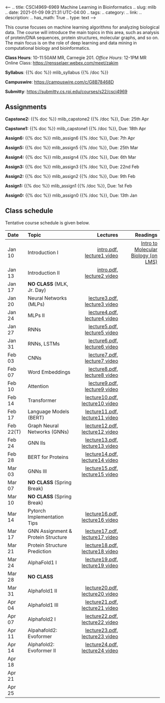 <--
.. title: CSCI4969-6969 Machine Learning in Bioinformatics 
.. slug: mlib
.. date: 2021-01-09 09:21:31 UTC-04:00
.. tags: 
.. category: 
.. link: 
.. description: 
.. has_math: True
.. type: text
-->

This course focuses on machine learning algorithms for analyzing
biological data. The course will introduce the main topics in this area,
such as analysis of protein/DNA sequences, protein structures, molecular graphs, 
and so on. The main focus is on the role of deep learning and data
mining in computational biology and bioinformatics.

**Class Hours**: 10-11:50AM MR, Carnegie 201. *Office Hours*: 12-1PM MR  
Online Class: <https://rensselaer.webex.com/meet/zakim>

**Syllabus**: {{% doc %}} mlib_syllabus {{% /doc %}}

**Campuswire**: <https://campuswire.com/c/G8B78468D>

**Submitty**: <https://submitty.cs.rpi.edu/courses/s22/csci4969>


## Assignments

**Capstone2:** {{% doc %}} mlib_capstone2 {{% /doc %}}, Due: 25th Apr

**Capstone1:** {{% doc %}} mlib_capstone1 {{% /doc %}}, Due: 18th Apr

**Assign6:** {{% doc %}} mlib_assign6 {{% /doc %}}, Due: 7th Apr

**Assign5:** {{% doc %}} mlib_assign5 {{% /doc %}}, Due: 25th Mar

**Assign4:** {{% doc %}} mlib_assign4 {{% /doc %}}, Due: 6th Mar

**Assign3:** {{% doc %}} mlib_assign3 {{% /doc %}}, Due: 22nd Feb

**Assign2:** {{% doc %}} mlib_assign2 {{% /doc %}}, Due: 9th Feb

**Assign1:** {{% doc %}} mlib_assign1 {{% /doc %}}, Due: 1st Feb

**Assign0:** {{% doc %}} mlib_assign0 {{% /doc %}}, Due: 13th Jan

## Class schedule

Tentative course schedule is given below. 

| Date | Topic | Lectures | Readings |
| :--- | :---  | ---: | ---: |
| Jan 10     | Introduction I | [intro.pdf](http://www.cs.rpi.edu/~zaki/MLIB/lectures/intro.pdf), [lecture1 video](http://www.cs.rpi.edu/~zaki/MLIB/videos/mlbio-lecture1/mlbio-lecture1.html) | [Intro to Molecular Biology (on LMS)](https://lms.rpi.edu/bbcswebdav/xid-6488496_1) |
| Jan 13     | Introduction II |[intro.pdf](http://www.cs.rpi.edu/~zaki/MLIB/lectures/intro.pdf), [lecture2 video](http://www.cs.rpi.edu/~zaki/MLIB/videos/mlbio-lecture2/mlbio-lecture2.html) |
|  Jan 17    | **NO CLASS** (MLK, Jr. Day) |
|  Jan 20    | Neural Networks (MLPs) |[lecture3.pdf](http://www.cs.rpi.edu/~zaki/MLIB/lectures/lecture3.pdf), [lecture3 video](http://www.cs.rpi.edu/~zaki/MLIB/videos/mlbio-lecture3/mlbio-lecture3.html)|
|  Jan 24    | MLPs II | [lecture4.pdf](http://www.cs.rpi.edu/~zaki/MLIB/lectures/lecture4.pdf), [lecture4 video](http://www.cs.rpi.edu/~zaki/MLIB/videos/mlbio-lecture4/mlbio-lecture4.html) |
|  Jan 27    | RNNs |[lecture5.pdf](http://www.cs.rpi.edu/~zaki/MLIB/lectures/lecture5.pdf), [lecture5 video](http://www.cs.rpi.edu/~zaki/MLIB/videos/mlbio-lecture5/mlbio-lecture5.html)|
|  Jan 31    | RNNs, LSTMs |[lecture6.pdf](http://www.cs.rpi.edu/~zaki/MLIB/lectures/lecture6.pdf), [lecture6 video](http://www.cs.rpi.edu/~zaki/MLIB/videos/mlbio-lecture6/mlbio-lecture6.html)|
|  Feb 03    | CNNs | [lecture7.pdf](http://www.cs.rpi.edu/~zaki/MLIB/lectures/lecture7.pdf), [lecture7 video](http://www.cs.rpi.edu/~zaki/MLIB/videos/mlbio-lecture7/mlbio-lecture7.html)|
|  Feb 07    | Word Embeddings | [lecture8.pdf](http://www.cs.rpi.edu/~zaki/MLIB/lectures/lecture8.pdf), [lecture8 video](http://www.cs.rpi.edu/~zaki/MLIB/videos/mlbio-lecture8/mlbio-lecture8.html)|
|  Feb 10    | Attention |[lecture9.pdf](http://www.cs.rpi.edu/~zaki/MLIB/lectures/lecture9.pdf), [lecture9 video](http://www.cs.rpi.edu/~zaki/MLIB/videos/mlbio-lecture9/mlbio-lecture9.html)|
|  Feb 14    | Transformer | [lecture10.pdf](http://www.cs.rpi.edu/~zaki/MLIB/lectures/lecture10.pdf), [lecture10 video](http://www.cs.rpi.edu/~zaki/MLIB/videos/mlbio-lecture10/mlbio-lecture10.html)|
|  Feb 17    | Language Models (BERT) |[lecture11.pdf](http://www.cs.rpi.edu/~zaki/MLIB/lectures/lecture11.pdf), [lecture11 video](http://www.cs.rpi.edu/~zaki/MLIB/videos/mlbio-lecture11/mlbio-lecture11.html)|
|  Feb 22(T) | Graph Neural Networks (GNNs) |[lecture12.pdf](http://www.cs.rpi.edu/~zaki/MLIB/lectures/lecture12.pdf), [lecture12 video](http://www.cs.rpi.edu/~zaki/MLIB/videos/mlbio-lecture12/mlbio-lecture12.html)|
|  Feb 24    | GNN IIs |[lecture13.pdf](http://www.cs.rpi.edu/~zaki/MLIB/lectures/lecture13.pdf), [lecture13 video](http://www.cs.rpi.edu/~zaki/MLIB/videos/mlbio-lecture13/mlbio-lecture13.html)|
|  Feb 28    | BERT for Proteins | [lecture14.pdf](http://www.cs.rpi.edu/~zaki/MLIB/lectures/lecture14.pdf), [lecture14 video](http://www.cs.rpi.edu/~zaki/MLIB/videos/mlbio-lecture14/mlbio-lecture14.html)|
|  Mar 03    | GNNs III |[lecture15.pdf](http://www.cs.rpi.edu/~zaki/MLIB/lectures/lecture15.pdf), [lecture15 video](http://www.cs.rpi.edu/~zaki/MLIB/videos/mlbio-lecture15/mlbio-lecture15.html)|
|  Mar 07    | **NO CLASS** (Spring Break) |
|  Mar 10    | **NO CLASS** (Spring Break) |
|  Mar 14    | Pytorch Implementation Tips | [lecture16.pdf](http://www.cs.rpi.edu/~zaki/MLIB/lectures/lecture16.pdf), [lecture16 video](http://www.cs.rpi.edu/~zaki/MLIB/videos/mlbio-lecture16/mlbio-lecture16.html)|
|  Mar 17    | GNN Assignment & Protein Structure |[lecture17.pdf](http://www.cs.rpi.edu/~zaki/MLIB/lectures/lecture17.pdf), [lecture17 video](http://www.cs.rpi.edu/~zaki/MLIB/videos/mlbio-lecture17/mlbio-lecture17.html)| 
|  Mar 21    | Protein Structure Prediction | [lecture18.pdf](http://www.cs.rpi.edu/~zaki/MLIB/lectures/lecture18.pdf), [lecture18 video](http://www.cs.rpi.edu/~zaki/MLIB/videos/mlbio-lecture18/mlbio-lecture18.html)| 
|  Mar 24    | AlphaFold1 I | [lecture19.pdf](http://www.cs.rpi.edu/~zaki/MLIB/lectures/lecture19.pdf), [lecture19 video](http://www.cs.rpi.edu/~zaki/MLIB/videos/mlbio-lecture19/mlbio-lecture19.html)|
|  Mar 28    | **NO CLASS** |
|  Mar 31    | Alphafold1 II |[lecture20.pdf](http://www.cs.rpi.edu/~zaki/MLIB/lectures/lecture20.pdf), [lecture20 video](http://www.cs.rpi.edu/~zaki/MLIB/videos/mlbio-lecture20/mlbio-lecture20.html)|
|  Apr 04    | Alphafold1 III |[lecture21.pdf](http://www.cs.rpi.edu/~zaki/MLIB/lectures/lecture21.pdf), [lecture21 video](http://www.cs.rpi.edu/~zaki/MLIB/videos/mlbio-lecture21/mlbio-lecture21.html)|
|  Apr 07    | Alphafold2 I |[lecture22.pdf](http://www.cs.rpi.edu/~zaki/MLIB/lectures/lecture22.pdf), [lecture22 video](http://www.cs.rpi.edu/~zaki/MLIB/videos/mlbio-lecture22/mlbio-lecture22.html)|
|  Apr 11    | Alpahafold2: Evoformer |[lecture23.pdf](http://www.cs.rpi.edu/~zaki/MLIB/lectures/lecture23.pdf), [lecture23 video](http://www.cs.rpi.edu/~zaki/MLIB/videos/mlbio-lecture23/mlbio-lecture23.html)| 
|  Apr 14    | Alphafold2: Evoformer II  |[lecture24.pdf](http://www.cs.rpi.edu/~zaki/MLIB/lectures/lecture24.pdf), [lecture24 video](http://www.cs.rpi.edu/~zaki/MLIB/videos/mlbio-lecture24/mlbio-lecture24.html)| 
|  Apr 18    | 
|  Apr 21    | 
|  Apr 25    | 
